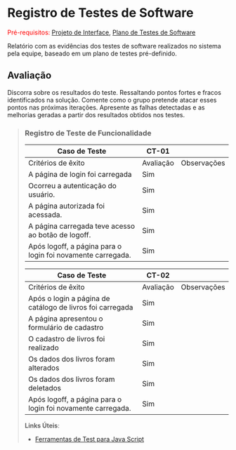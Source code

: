 # Registro de Testes de Software

<span style="color:red">Pré-requisitos: <a href="3-Projeto de Interface.md"> Projeto de Interface</a></span>, <a href="8-Plano de Testes de Software.md"> Plano de Testes de Software</a>

Relatório com as evidências dos testes de software realizados no sistema pela equipe, baseado em um plano de testes pré-definido.

## Avaliação

Discorra sobre os resultados do teste. Ressaltando pontos fortes e fracos identificados na solução. Comente como o grupo pretende atacar esses pontos nas próximas iterações. Apresente as falhas detectadas e as melhorias geradas a partir dos resultados obtidos nos testes.
> ### Registro de Teste de Funcionalidade
> 
> |Caso de Teste|CT-01||
> |-------------|-----|----|
> |Critérios de êxito|Avaliação|Observações|
> |A página de login foi carregada|Sim||
> |Ocorreu a autenticação do usuário.|Sim||
> |A página autorizada foi acessada.|Sim||
> |A página carregada teve acesso ao botão de logoff.|Sim||
> |Após logoff, a página para o login foi novamente carregada.|Sim||
> 
> |Caso de Teste|CT-02||
> |-------------|-----|----|
> |Critérios de êxito|Avaliação|Observações|
> |Após o login a página de catálogo de livros foi carregada|Sim||
> |A página apresentou o formulário de cadastro|Sim||
> |O cadastro de livros foi realizado|Sim||
> |Os dados dos livros foram alterados|Sim||
> |Os dados dos livros foram deletados|Sim||
> |Após logoff, a página para o login foi novamente carregada.|Sim||
> 
> **Links Úteis**:
> - [Ferramentas de Test para Java Script](https://geekflare.com/javascript-unit-testing/)
